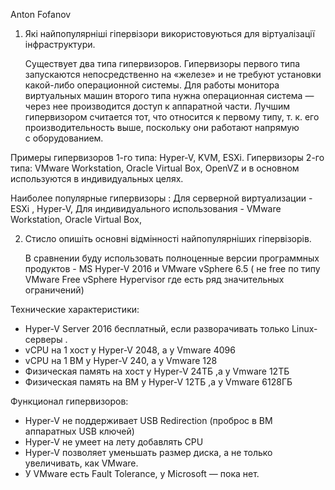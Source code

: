 Anton Fofanov

1) Які найпопулярніші гіпервізори використовуються для віртуалізації
інфраструктури.


    Существует два типа гипервизоров. Гипервизоры первого типа запускаются непосредственно на «железе» и не требуют установки какой-либо операционной системы. Для работы монитора виртуальных машин второго типа нужна операционная система — через нее производится доступ к аппаратной части. Лучшим гипервизором считается тот, что относится к первому типу, т. к. его производительность выше, поскольку они работают напрямую с оборудованием. 

Примеры гипервизоров 1-го типа: Hyper-V, KVM, ESXi. 
Гипервизоры 2-го типа: VMware Workstation, Oracle Virtual Box, OpenVZ и в основном используются в индивидуальных целях.


Наиболее популярные гипервизоры : 
Для серверной виртуализации - ESXi , Hyper-V, 
Для индивидуального использования - VMware Workstation, Oracle Virtual Box,
 

2) Стисло опишіть основні відмінності найпопулярніших гіпервізорів.


    В сравнении буду использовать полноценные версии программных продуктов - MS Hyper-V 2016 и VMware vSphere 6.5  ( не free по типу VMware Free vSphere Hypervisor где есть ряд значительных ограничений)	

Технические характеристики:
- Hyper-V Server 2016 бесплатный, если разворачивать только Linux-серверы .
- vCPU на 1 хост у Hyper-V 2048, а у Vmware 4096
- vCPU на 1 ВМ у Hyper-V 240, а у Vmware 128
- Физическая память на хост у  Hyper-V 24ТБ ,а у Vmware 12ТБ
- Физическая память на ВМ у  Hyper-V 12ТБ ,а у Vmware 6128ГБ

Функционал гипервизоров:

- Hyper-V не поддерживает USB Redirection (проброс в ВМ аппаратных USB ключей)
- Hyper-V не умеет на лету добавлять CPU
- Hyper-V позволяет уменьшать размер диска, а не только увеличивать, как VMware. 
- У VMware есть Fault Tolerance, у Microsoft — пока нет. 
